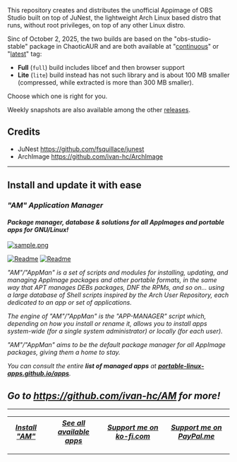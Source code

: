 This repository creates and distributes the unofficial Appimage of OBS Studio built on top of JuNest, the lightweight Arch Linux based distro that runs, without root privileges, on top of any other Linux distro.

Sinc of October 2, 2025, the two builds are based on the "obs-studio-stable" package in ChaoticAUR and are both available at "[continuous](https://github.com/ivan-hc/OBS-Studio-appimage/releases/tag/continuous)" or "[latest](https://github.com/ivan-hc/OBS-Studio-appimage/releases/latest)" tag:
- **Full** (`full`) build includes libcef and then browser support
- **Lite** (`lite`) build instead has not such library and is about 100 MB smaller (compressed, while extracted is more than 300 MB smaller).

Choose which one is right for you.

Weekly snapshots are also available among the other [releases](https://github.com/ivan-hc/OBS-Studio-appimage/releases).

## Credits
- JuNest https://github.com/fsquillace/junest
- ArchImage https://github.com/ivan-hc/ArchImage

------------------------------------------------------------------------

## Install and update it with ease

### *"*AM*" Application Manager* 
#### *Package manager, database & solutions for all AppImages and portable apps for GNU/Linux!*

[![sample.png](https://raw.githubusercontent.com/ivan-hc/AM/main/sample/sample.png)](https://github.com/ivan-hc/AM)

[![Readme](https://img.shields.io/github/stars/ivan-hc/AM?label=%E2%AD%90&style=for-the-badge)](https://github.com/ivan-hc/AM/stargazers) [![Readme](https://img.shields.io/github/license/ivan-hc/AM?label=&style=for-the-badge)](https://github.com/ivan-hc/AM/blob/main/LICENSE)

*"AM"/"AppMan" is a set of scripts and modules for installing, updating, and managing AppImage packages and other portable formats, in the same way that APT manages DEBs packages, DNF the RPMs, and so on... using a large database of Shell scripts inspired by the Arch User Repository, each dedicated to an app or set of applications.*

*The engine of "AM"/"AppMan" is the "APP-MANAGER" script which, depending on how you install or rename it, allows you to install apps system-wide (for a single system administrator) or locally (for each user).*

*"AM"/"AppMan" aims to be the default package manager for all AppImage packages, giving them a home to stay.*

*You can consult the entire **list of managed apps** at [**portable-linux-apps.github.io/apps**](https://portable-linux-apps.github.io/apps).*

## *Go to *https://github.com/ivan-hc/AM* for more!*

------------------------------------------------------------------------

| [***Install "AM"***](https://github.com/ivan-hc/AM) | [***See all available apps***](https://portable-linux-apps.github.io) | [***Support me on ko-fi.com***](https://ko-fi.com/IvanAlexHC) | [***Support me on PayPal.me***](https://paypal.me/IvanAlexHC) |
| - | - | - | - |

------------------------------------------------------------------------
